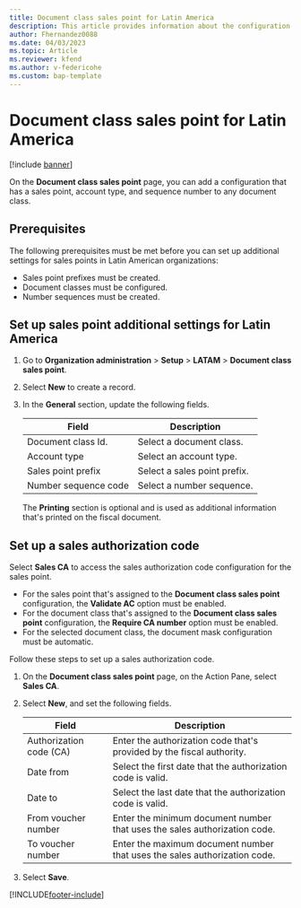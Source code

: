 ```yaml
---
title: Document class sales point for Latin America
description: This article provides information about the configuration of additional settings for sales points for Latin America.
author: Fhernandez0088
ms.date: 04/03/2023
ms.topic: Article
ms.reviewer: kfend
ms.author: v-federicohe 
ms.custom: bap-template
---
```


# Document class sales point for Latin America

[!include [banner](../../includes/banner.md)]

On the **Document class sales point** page, you can add a configuration that has a sales point, account type, and sequence number to any document class.

## Prerequisites

The following prerequisites must be met before you can set up additional settings for sales points in Latin American organizations:

- Sales point prefixes must be created.
- Document classes must be configured.
- Number sequences must be created.

## Set up sales point additional settings for Latin America

1. Go to **Organization administration** \> **Setup** \> **LATAM** \> **Document class sales point**.
2. Select **New** to create a record.
3. In the **General** section, update the following fields.

    | Field                | Description                  |
    |----------------------|------------------------------|
    | Document class Id.   | Select a document class.     |
    | Account type         | Select an account type.      |
    | Sales point prefix   | Select a sales point prefix. |
    | Number sequence code | Select a number sequence.    |

    The **Printing** section is optional and is used as additional information that's printed on the fiscal document.

## Set up a sales authorization code

Select **Sales CA** to access the sales authorization code configuration for the sales point.

- For the sales point that's assigned to the **Document class sales point** configuration, the **Validate AC** option must be enabled.
- For the document class that's assigned to the **Document class sales point** configuration, the **Require CA number** option must be enabled.
- For the selected document class, the document mask configuration must be automatic.

Follow these steps to set up a sales authorization code.

1. On the **Document class sales point** page, on the Action Pane, select **Sales CA**.
2. Select **New**, and set the following fields.

    | Field                   | Description                                                               |
    |-------------------------|---------------------------------------------------------------------------|
    | Authorization code (CA) | Enter the authorization code that's provided by the fiscal authority.     |
    | Date from               | Select the first date that the authorization code is valid.               |
    | Date to                 | Select the last date that the authorization code is valid.                |
    | From voucher number     | Enter the minimum document number that uses the sales authorization code. |
    | To voucher number       | Enter the maximum document number that uses the sales authorization code. |

3. Select **Save**.

[!INCLUDE[footer-include](../../../includes/footer-banner.md)]
